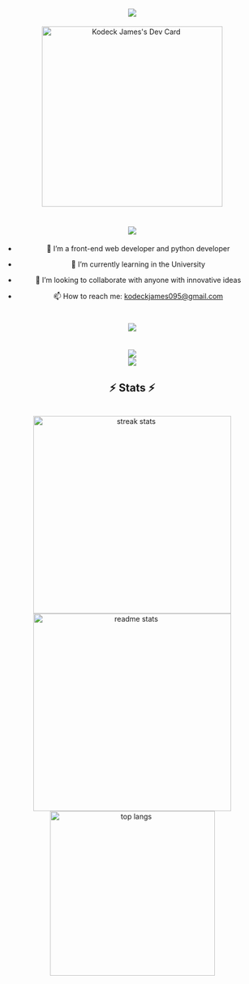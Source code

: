 <h1 align="center">
    <img src="https://readme-typing-svg.herokuapp.com/?font=Righteous&size=35&center=true&vCenter=true&width=500&height=70&duration=4000&lines=Hi+There!+👋;+I'm+Kodeck+James;" />
</h1>

<div align="center">
<a href="https://app.daily.dev/kodeckjames"><img src="https://api.daily.dev/devcards/v2/98kdPV0FtPTo92XuX8QmS.png?type=default&r=7h2" width="356" alt="Kodeck James's Dev Card"/></a>
</div>
<h1 align="center">
    <img src="https://readme-typing-svg.herokuapp.com/?font=Righteous&size=35&center=true&vCenter=true&width=500&height=70&lines=About+me.;" />
</h1>
<div align="center">
 
 - 👀 I’m a front-end web developer and python developer
   
- 🌱 I’m currently learning in the University
  
- 💞️ I’m looking to collaborate with anyone with innovative ideas
  
- 📫 How to reach me: kodeckjames095@gmail.com

 </div>

<h1 align="center">
    <img src="https://readme-typing-svg.herokuapp.com/?font=Righteous&size=35&center=true&vCenter=true&width=500&height=70&lines=Languages,+Frameworks,+Tools.;" />
</h1>
<br/>
<div align="center">
    <img src="https://skillicons.dev/icons?i=python,javascript,html,css,react,tailwind" /><br>
    <img src="https://skillicons.dev/icons?i=vscode,github,git" /><br>
</div>

<h2 align="center">⚡ Stats ⚡</h2>
<br>
<div align=center>
  <img width=390 src="https://github-readme-streak-stats-KodeckJames.vercel.app/?user=KodeckJames&count_private=true&theme=react&border_radius=10" alt="streak stats"/>
  <img width=390 src="https://github-readme-stats-KodeckJames.vercel.app/api?username=KodeckJames&show_icons=true&theme=react&rank_icon=github&border_radius=10" alt="readme stats" />
  <br/>
  <img width=325 align="center" src="https://github-readme-stats-salesp07.vercel.app/api/top-langs/?username=salesp07&hide=HTML&langs_count=8&layout=compact&theme=react&border_radius=10&size_weight=0.5&count_weight=0.5&exclude_repo=github-readme-stats" alt="top langs" />
</div>


<!---
KodeckJames/KodeckJames is a ✨ special ✨ repository because its `README.md` (this file) appears on your GitHub profile.
You can click the Preview link to take a look at your changes.
--->
